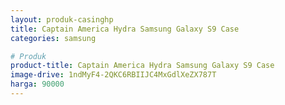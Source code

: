 ```yaml
---
layout: produk-casinghp
title: Captain America Hydra Samsung Galaxy S9 Case
categories: samsung

# Produk
product-title: Captain America Hydra Samsung Galaxy S9 Case
image-drive: 1ndMyF4-2QKC6RBIIJC4MxGdlXeZX787T
harga: 90000
---
```

